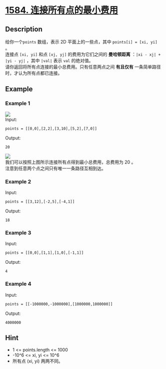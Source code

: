 # [1584. 连接所有点的最小费用](https://leetcode.cn/problems/min-cost-to-connect-all-points/description/)
## Description
给你一个`points` 数组，表示 2D 平面上的一些点，其中 `points[i] = [xi, yi]` 。  
连接点 `[xi, yi]` 和点 `[xj, yj]` 的费用为它们之间的 **曼哈顿距离** ：`|xi - xj| + |yi - yj|` ，其中 `|val|` 表示 `val` 的绝对值。  
请你返回将所有点连接的最小总费用。只有任意两点之间 **有且仅有** 一条简单路径时，才认为所有点都已连接。
## Example
### Example 1
![](https://assets.leetcode.com/uploads/2020/08/26/d.png)  
Input:  
```
points = [[0,0],[2,2],[3,10],[5,2],[7,0]]
```
Output:
```
20
```
![](https://assets.leetcode.com/uploads/2020/08/26/c.png)  
我们可以按照上图所示连接所有点得到最小总费用，总费用为 20 。  
注意到任意两个点之间只有唯一一条路径互相到达。
### Example 2
Input:  
```
points = [[3,12],[-2,5],[-4,1]]
```
Output:
```
18
```
### Example 3
Input:  
```
points = [[0,0],[1,1],[1,0],[-1,1]]
```
Output:
```
4
```
### Example 4
Input:  
```
points = [[-1000000,-1000000],[1000000,1000000]]
```
Output:
```
4000000
```
## Hint
- 1 <= points.length <= 1000
- -10^6 <= xi, yi <= 10^6
- 所有点 (xi, yi) 两两不同。

